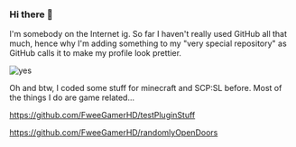 ### Hi there 👋

I'm somebody on the Internet ig. So far I haven't really used GitHub all that much, hence why I'm adding something to my "very special repository" as GitHub calls it to make my profile look prettier.

![yes]([https://tenor.com/view/get-real-cats-cat-kittens-gif-22323194](https://cdn.discordapp.com/attachments/418420124836560907/1009966354637537323/unknown.png))

Oh and btw, I coded some stuff for minecraft and SCP:SL before. Most of the things I do are game related...

https://github.com/FweeGamerHD/testPluginStuff

https://github.com/FweeGamerHD/randomlyOpenDoors

<!--
**FweeGamerHD/FweeGamerHD** is a ✨ _special_ ✨ repository because its `README.md` (this file) appears on your GitHub profile.

Here are some ideas to get you started:

- 🔭 I’m currently working on ...
- 🌱 I’m currently learning ...
- 👯 I’m looking to collaborate on ...
- 🤔 I’m looking for help with ...
- 💬 Ask me about ...
- 📫 How to reach me: ...
- 😄 Pronouns: ...
- ⚡ Fun fact: ...
-->
